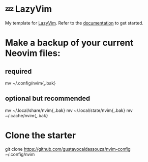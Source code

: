 # 💤 LazyVim

My template for [LazyVim](https://github.com/LazyVim/LazyVim).
Refer to the [documentation](https://lazyvim.github.io/installation) to get started.

# Make a backup of your current Neovim files:

## required
mv ~/.config/nvim{,.bak}

## optional but recommended
mv ~/.local/share/nvim{,.bak}
mv ~/.local/state/nvim{,.bak}
mv ~/.cache/nvim{,.bak}

# Clone the starter

git clone https://github.com/gustavocaldassouza/nvim-config ~/.config/nvim
